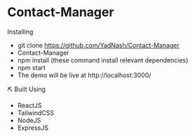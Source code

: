 # Contact-Manager

Installing
 - git clone https://github.com/YadNash/Contact-Manager
 - Contact-Manager
 - npm install (these command install relevant dependencies)
 - npm start 
 - The demo will be live at http://localhost:3000/
 
⛏️ Built Using
- ReactJS
- TailwindCSS
- NodeJS
- ExpressJS
